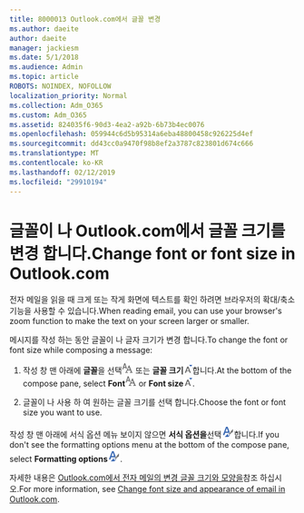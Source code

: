 ```yaml
---
title: 8000013 Outlook.com에서 글꼴 변경
ms.author: daeite
author: daeite
manager: jackiesm
ms.date: 5/1/2018
ms.audience: Admin
ms.topic: article
ROBOTS: NOINDEX, NOFOLLOW
localization_priority: Normal
ms.collection: Adm_O365
ms.custom: Adm_O365
ms.assetid: 824035f6-90d3-4ea2-a92b-6b73b4ec0076
ms.openlocfilehash: 059944c6d5b95314a6eba48800458c926225d4ef
ms.sourcegitcommit: dd43cc0a9470f98b8ef2a3787c823801d674c666
ms.translationtype: MT
ms.contentlocale: ko-KR
ms.lasthandoff: 02/12/2019
ms.locfileid: "29910194"
---
```

# <a name="change-font-or-font-size-in-outlookcom"></a><span data-ttu-id="8f687-102">글꼴이 나 Outlook.com에서 글꼴 크기를 변경 합니다.</span><span class="sxs-lookup"><span data-stu-id="8f687-102">Change font or font size in Outlook.com</span></span>

<span data-ttu-id="8f687-103">전자 메일을 읽을 때 크게 또는 작게 화면에 텍스트를 확인 하려면 브라우저의 확대/축소 기능을 사용할 수 있습니다.</span><span class="sxs-lookup"><span data-stu-id="8f687-103">When reading email, you can use your browser's zoom function to make the text on your screen larger or smaller.</span></span>
  
<span data-ttu-id="8f687-104">메시지를 작성 하는 동안 글꼴이 나 글자 크기가 변경 합니다.</span><span class="sxs-lookup"><span data-stu-id="8f687-104">To change the font or font size while composing a message:</span></span>
  
1. <span data-ttu-id="8f687-105">작성 창 맨 아래에 **글꼴**을 선택![글꼴](media/6d9372e0-cde5-49fc-a457-aafb62255163.png) 또는 **글꼴 크기**![의 글꼴 크기 아이콘](media/9334f617-9593-4bd0-afb1-c53308ad7591.png)합니다.</span><span class="sxs-lookup"><span data-stu-id="8f687-105">At the bottom of the compose pane, select **Font**![Font](media/6d9372e0-cde5-49fc-a457-aafb62255163.png) or **Font size**![The Font size icon](media/9334f617-9593-4bd0-afb1-c53308ad7591.png).</span></span>
    
2. <span data-ttu-id="8f687-106">글꼴이 나 사용 하 여 원하는 글꼴 크기를 선택 합니다.</span><span class="sxs-lookup"><span data-stu-id="8f687-106">Choose the font or font size you want to use.</span></span>
    
<span data-ttu-id="8f687-107">작성 창 맨 아래에 서식 옵션 메뉴 보이지 않으면 **서식 옵션을**선택![The 서식 옵션 아이콘](media/13103798-e3ea-4069-a7a0-63f8903c8c3a.png)합니다.</span><span class="sxs-lookup"><span data-stu-id="8f687-107">If you don't see the formatting options menu at the bottom of the compose pane, select **Formatting options**![The Formatting options icon](media/13103798-e3ea-4069-a7a0-63f8903c8c3a.png).</span></span>
  
<span data-ttu-id="8f687-108">자세한 내용은 [Outlook.com에서 전자 메일의 변경 글꼴 크기와 모양을](https://go.microsoft.com/fwlink/p/?linkid=873130)참조 하십시오.</span><span class="sxs-lookup"><span data-stu-id="8f687-108">For more information, see [Change font size and appearance of email in Outlook.com](https://go.microsoft.com/fwlink/p/?linkid=873130).</span></span>
  

